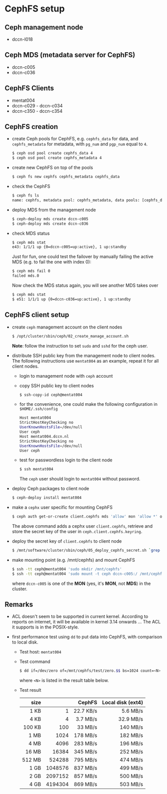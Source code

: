 # CephFS setup

## Ceph management node
 - dccn-l018

## Ceph MDS (metadata server for CephFS)
 - dccn-c005
 - dccn-c036

## CephFS Clients
 - mentat004
 - dccn-c029 - dccn-c034
 - dccn-c350 - dccn-c354
 
## CephFS creation

- create Ceph pools for CephFS, e.g. `cephfs_data` for data, and `cephfs_metadata` for metadata,
  with `pg_num` and `pgp_num` equal to `4`.

    ```bash
    $ ceph osd pool create cephfs_data 4
    $ ceph osd pool create cephfs_metadata 4
    ```
    
- create new CephFS on top of the pools

    ```bash
    $ ceph fs new cephfs cephfs_metadata cephfs_data
    ```
    
- check the CephFS

    ```bash
    $ ceph fs ls
    name: cephfs, metadata pool: cephfs_metadata, data pools: [cephfs_data ]
    ```
    
- deploy MDS from the management node

    ```bash
    $ ceph-deploy mds create dccn-c005
    $ ceph-deploy mds create dccn-c036
    ```

- check MDS status

    ```bash
    $ ceph mds stat
    e43: 1/1/1 up {0=dccn-c005=up:active}, 1 up:standby
    ```
    
    Just for fun, one could test the failover by manually failing the active MDS (e.g. to fail the one with index 0):
    
    ```bash
    $ ceph mds fail 0
    failed mds.0
    ```
    
    Now check the MDS status again, you will see another MDS takes over
    
    ```bash
    $ ceph mds stat
    $ e51: 1/1/1 up {0=dccn-c036=up:active}, 1 up:standby
    ```
    
## CephFS client setup

- create `ceph` management account on the client nodes

    ```bash
    $ /opt/cluster/sbin/ceph/02_create_manage_account.sh
    ```
    
    __Note__: follow the instruction to set `sudo` and `sshd` for the ceph user.
    
- distribute SSH public key from the management node to client nodes. 
  The following instructions use `mentat004` as an example, repeat it for all client nodes.

    - login to management node with `ceph` account
    
    - copy SSH public key to client nodes
    
        ```bash
        $ ssh-copy-id ceph@mentat004
        ```
    
    - for the convenience, one could make the following configuration in `$HOME/.ssh/config`
    
        ```bash
        Host mentat004
        StrictHostKeyChecking no
        UserKnownHostsFile=/dev/null
        User ceph
        Host mentat004.dccn.nl
        StrictHostKeyChecking no
        UserKnownHostsFile=/dev/null
        User ceph
        ```
        
    - test for passwordless login to the client node
    
        ```bash
        $ ssh mentat004
        ```
        
        The `ceph` user should login to `mentat004` without password.
        
- deploy Ceph packages to client node

    ```bash
    $ ceph-deploy install mentat004
    ```
    
- make a `cephx` user specific for mounting CephFS

    ```bash
    $ ceph auth get-or-create client.cephfs mds 'allow' mon 'allow *' osd 'allow * pool=cephfs_data, allow * pool=cephfs_metadata' -o ceph.client.cephfs.keyring
    ```
    
    The above command adds a cephx user `client.cephfs`, retrieve and store the secret key of the user in `ceph.client.cephfs.keyring`.
    
- deploy the secret key of `client.cephfs` to client node

    ```bash
    $ /mnt/software/cluster/sbin/ceph/05_deploy_cephfs_secret.sh `grep 'key' ceph.client.cephfs.keyring | awk '{print $NF}'` mentat004
    ```
    
- make mounting point (e.g. /mnt/cephfs) and mount CephFS

    ```bash
    $ ssh -tt ceph@mentat004 'sudo mkdir /mnt/cephfs'
    $ ssh -tt ceph@mentat004 'sudo mount -t ceph dccn-c005:/ /mnt/cephfs -o name=cephfs,secretfile=/etc/ceph/cephfs.secret'
    ```
    
    where `dccn-c005` is one of the __MON__ (yes, it's __MON__, not __MDS__) in the cluster.
    
## Remarks

- ACL doesn't seem to be supported in current kernel.  According to reports on internet, it will be available in kernel 3.14 onwards ... The ACL it supports is in the POSIX-style.

- first performance test using `dd` to put data into CephFS, with comparison to local disk.

    - Test host: `mentat004`
    
    - Test command
    
        ```bash
        $ dd if=/dev/zero of=/mnt/cephfs/test/zero.$$ bs=1024 count=<N>
        ```
        
        where `<N>` is listed in the result table below.
        
    - Test result

        | size    |  <N>       | CephFS    | Local disk (ext4) |
        | -------:| ----------:| ---------:| -----------------:|
        | 1 KB    |  1         | 22.7 KB/s | 5.6 MB/s          |
        | 4 KB    |  4         | 3.7 MB/s  | 32.9 MB/s         |
        | 100 KB  |  100       | 33 MB/s   | 140 MB/s          |
        | 1 MB    |  1024      | 178 MB/s  | 182 MB/s          |
        | 4 MB    |  4096      | 283 MB/s  | 196 MB/s          |
        | 16 MB   |  16384     | 345 MB/s  | 252 MB/s          |
        | 512 MB  |  524288    | 795 MB/s  | 474 MB/s          |
        | 1 GB    |  1048576   | 837 MB/s  | 499 MB/s          |
        | 2 GB    |  2097152   | 857 MB/s  | 500 MB/s          |
        | 4 GB    |  4194304   | 869 MB/s  | 503 MB/s          |